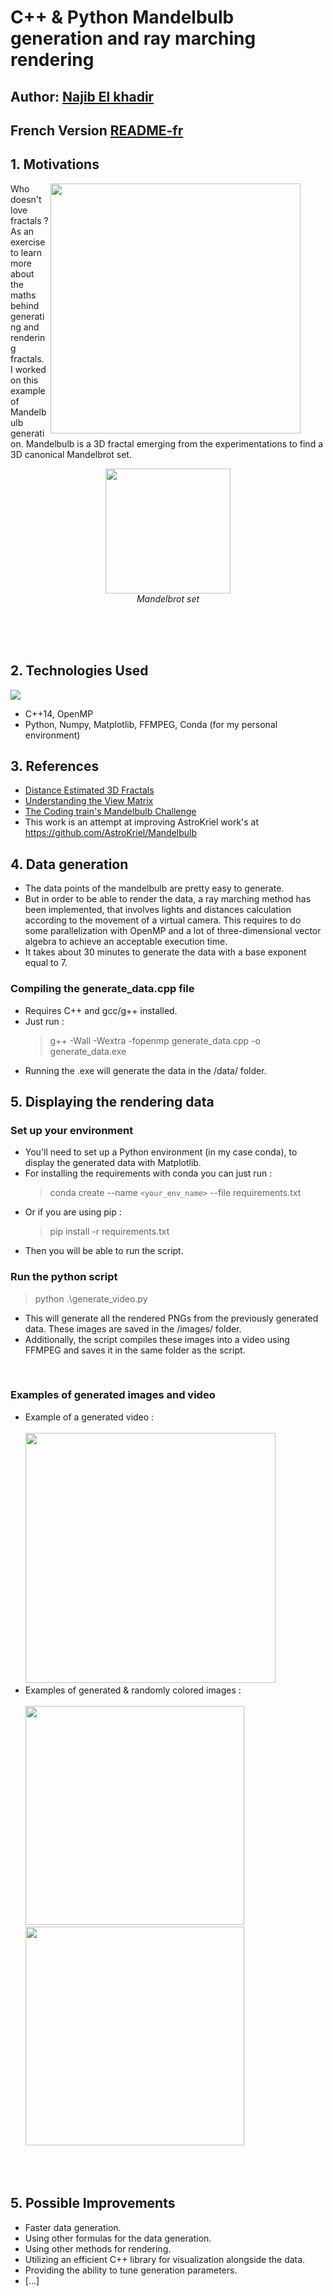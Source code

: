 # C++ & Python Mandelbulb generation and ray marching rendering

## Author: [Najib El khadir](https://github.com/NajibXY)
## French Version [README-fr](https://github.com/NajibXY/Mandelbulb-with-Ray-marching/blob/master/README-fr.md)

## 1. Motivations

<figure text-align="right">
  <img align="right" src="https://github.com/NajibXY/Mandelbulb-with-Ray-marching/blob/master/assets/mandelbulb.gif" width="400">
</figure>

Who doesn't love fractals ? </br>
As an exercise to learn more about the maths behind generating and rendering fractals. I worked on this example of Mandelbulb generation. Mandelbulb is a 3D fractal emerging from the experimentations to find a 3D canonical Mandelbrot set.
<p align="center">
  <img src="https://upload.wikimedia.org/wikipedia/commons/2/21/Mandel_zoom_00_mandelbrot_set.jpg" width="200">
  </br>
  <em>Mandelbrot set</em>
</p>

</br> </br>
</br>

## 2. Technologies Used
![](https://skillicons.dev/icons?i=cpp,python)
- C++14, OpenMP
- Python, Numpy, Matplotlib, FFMPEG, Conda (for my personal environment)

## 3. References

- [Distance Estimated 3D Fractals](http://blog.hvidtfeldts.net/index.php/2011/06/distance-estimated-3d-fractals-part-i/)
- [Understanding the View Matrix](https://www.3dgep.com/understanding-the-view-matrix/)
- [The Coding train's Mandelbulb Challenge](https://www.youtube.com/watch?v=NJCiUVGiNyA&ab_channel=TheCodingTrain)
- This work is an attempt at improving AstroKriel work's at https://github.com/AstroKriel/Mandelbulb

## 4. Data generation

- The data points of the mandelbulb are pretty easy to generate.
- But in order to be able to render the data, a ray marching method has been implemented, that involves lights and distances calculation according to the movement of a virtual camera. This requires to do some parallelization with OpenMP and a lot of three-dimensional vector algebra to achieve an acceptable execution time.
- It takes about 30 minutes to generate the data with a base exponent equal to 7.

### Compiling the generate_data.cpp file

- Requires C++ and gcc/g++ installed.
- Just run :
  > g++ -Wall -Wextra -fopenmp generate_data.cpp -o generate_data.exe
- Running the .exe will generate the data in the /data/ folder.

## 5. Displaying the rendering data

### Set up your environment

- You'll need to set up a Python environment (in my case conda), to display the generated data with Matplotlib.
- For installing the requirements with conda you can just run :
  > conda create --name `<your_env_name>` --file requirements.txt
- Or if you are using pip :
  > pip install -r requirements.txt
- Then you will be able to run the script.

### Run the python script

> python .\generate_video.py
- This will generate all the rendered PNGs from the previously generated data. These images are saved in the /images/ folder.
- Additionally, the script compiles these images into a video using FFMPEG and saves it in the same folder as the script.
</br>

### Examples of generated images and video 

+ Example of a generated video :
   </br>
   </br>
  <img src="https://github.com/NajibXY/Mandelbulb-with-Ray-marching/blob/master/assets/mandelbulb.gif" width="400">
  </br>
+ Examples of generated & randomly colored images :
  </br>
  </br>
  <img src="https://github.com/NajibXY/Mandelbulb-with-Ray-marching/blob/master/assets/example1.png" width="350">
  </br>
  <img src="https://github.com/NajibXY/Mandelbulb-with-Ray-marching/blob/master/assets/example2.png" width="350"> 

</br></br>

## 5. Possible Improvements

- Faster data generation.
- Using other formulas for the data generation.
- Using other methods for rendering.
- Utilizing an efficient C++ library for visualization alongside the data.
- Providing the ability to tune generation parameters.
- [...]

